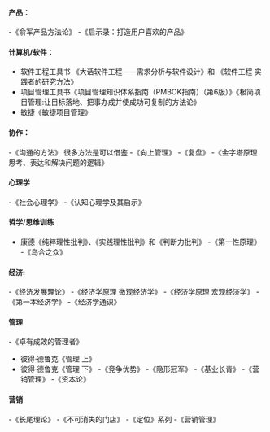 #### 产品：
-《俞军产品方法论》
-《启示录：打造用户喜欢的产品》

#### 计算机/软件：
- 软件工程工具书 《大话软件工程——需求分析与软件设计》和 《软件工程 实践者的研究方法》
- 项目管理工具书《项目管理知识体系指南（PMBOK指南）（第6版）》《极简项目管理:让目标落地、把事办成并使成功可复制的方法论》
- 敏捷《敏捷项目管理》

#### 协作：
-《沟通的方法》 很多方法是可以借鉴
-《向上管理》
-《复盘》
-《金字塔原理  思考、表达和解决问题的逻辑》

#### 心理学
-《社会心理学》
-《认知心理学及其启示》

#### 哲学/思维训练
- 康德《纯粹理性批判》、《实践理性批判》和《判断力批判》
-《第一性原理》
-《乌合之众》

#### 经济:
-《经济发展理论》
-《经济学原理 微观经济学》
-《经济学原理 宏观经济学》
-《第一本经济学》
-《经济学通识》

#### 管理
-《卓有成效的管理者》
- 彼得·德鲁克《管理 上》
- 彼得·德鲁克《管理 下》 
-《竞争优势》
-《隐形冠军》
-《基业长青》
-《营销管理》
-《资本论》

#### 营销
-《长尾理论》
-《不可消失的门店》
-《定位》系列
-《营销管理》

